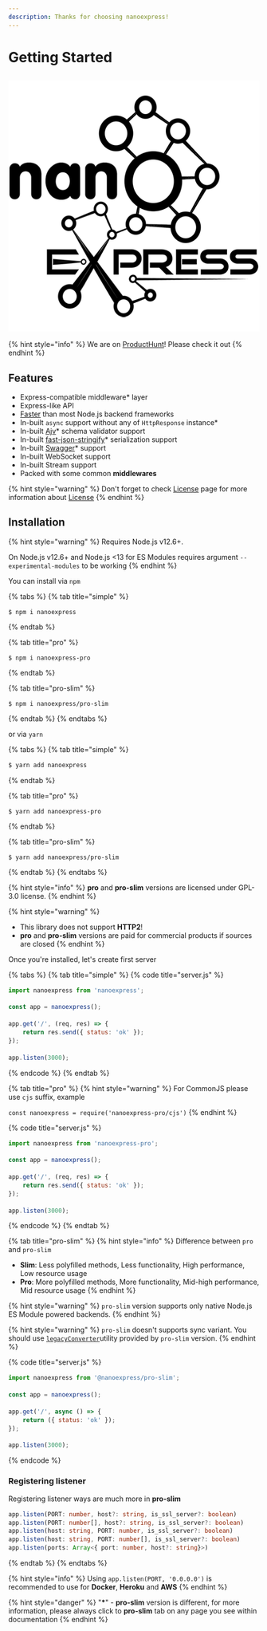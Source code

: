 ```yaml
---
description: Thanks for choosing nanoexpress!
---
```


# Getting Started

##  

![Nano-framework for Node.js powered by uWebSockets.js](.gitbook/assets/png-512-black.png)

{% hint style="info" %}
We are on [ProductHunt](https://www.producthunt.com/posts/nanoexpress)! Please check it out
{% endhint %}

## Features

* Express-compatible middleware\* layer
* Express-like API
* [Faster](https://github.com/the-benchmarker/web-frameworks#results) than most Node.js backend frameworks
* In-built `async` support without any of `HttpResponse` instance\*
* In-built [Ajv](https://ajv.js.org)\* schema validator support
* In-built [fast-json-stringify](https://github.com/fastify/fast-json-stringify)\* serialization support
* In-built [Swagger](https://swagger.io)\* support
* In-built WebSocket support
* In-built Stream support
* Packed with some common **middlewares**

{% hint style="warning" %}
Don't forget to check [License](license.md) page for more information about [License](license.md)
{% endhint %}

## Installation

{% hint style="warning" %}
Requires Node.js v12.6+.

On Node.js v12.6+ and Node.js &lt;13 for ES Modules requires argument `--experimental-modules` to be working
{% endhint %}

You can install via `npm`

{% tabs %}
{% tab title="simple" %}
```
$ npm i nanoexpress
```
{% endtab %}

{% tab title="pro" %}
```
$ npm i nanoexpress-pro
```
{% endtab %}

{% tab title="pro-slim" %}
```
$ npm i nanoexpress/pro-slim
```
{% endtab %}
{% endtabs %}

or via `yarn`

{% tabs %}
{% tab title="simple" %}
```bash
$ yarn add nanoexpress
```
{% endtab %}

{% tab title="pro" %}
```
$ yarn add nanoexpress-pro
```
{% endtab %}

{% tab title="pro-slim" %}
```
$ yarn add nanoexpress/pro-slim
```
{% endtab %}
{% endtabs %}

{% hint style="info" %}
**pro** and **pro-slim** versions are licensed under GPL-3.0 license. 
{% endhint %}

{% hint style="warning" %}
* This library does not support **HTTP2**!
* **pro** and **pro-slim** versions are paid for commercial products if sources are closed
{% endhint %}

Once you're installed, let's create first server

{% tabs %}
{% tab title="simple" %}
{% code title="server.js" %}
```javascript
import nanoexpress from 'nanoexpress';

const app = nanoexpress();

app.get('/', (req, res) => {
    return res.send({ status: 'ok' });
});

app.listen(3000);
```
{% endcode %}
{% endtab %}

{% tab title="pro" %}
{% hint style="warning" %}
For CommonJS please use `cjs` suffix, example

`const nanoexpress = require('nanoexpress-pro/cjs')`
{% endhint %}

{% code title="server.js" %}
```javascript
import nanoexpress from 'nanoexpress-pro';

const app = nanoexpress();

app.get('/', (req, res) => {
    return res.send({ status: 'ok' });
});

app.listen(3000);
```
{% endcode %}
{% endtab %}

{% tab title="pro-slim" %}
{% hint style="info" %}
Difference between `pro` and `pro-slim`

* **Slim**: Less polyfilled methods, Less functionality, High performance, Low resource usage
* **Pro**: More polyfilled methods, More functionality, Mid-high performance, Mid resource usage
{% endhint %}

{% hint style="warning" %}
 `pro-slim` version supports only native Node.js ES Module powered backends. 
{% endhint %}

{% hint style="warning" %}
`pro-slim` doesn't supports sync variant. You should use [`legacyConverter`](https://github.com/nanoexpress/pro-slim/blob/master/utils/legacy.js)utility provided by `pro-slim` version.
{% endhint %}

{% code title="server.js" %}
```javascript
import nanoexpress from '@nanoexpress/pro-slim';

const app = nanoexpress();

app.get('/', async () => {
    return ({ status: 'ok' });
});

app.listen(3000);
```
{% endcode %}

### Registering listener

Registering listener ways are much more in **pro-slim** 

```typescript
app.listen(PORT: number, host?: string, is_ssl_server?: boolean)
app.listen(PORT: number[], host?: string, is_ssl_server?: boolean)
app.listen(host: string, PORT: number, is_ssl_server?: boolean)
app.listen(host: string, PORT: number[], is_ssl_server?: boolean)
app.listen(ports: Array<{ port: number, host?: string}>)
```
{% endtab %}
{% endtabs %}

{% hint style="info" %}
Using `app.listen(PORT, '0.0.0.0')` is recommended to use for **Docker**, **Heroku** and **AWS**
{% endhint %}

{% hint style="danger" %}
"**\***" - **pro-slim** version is different, for more information, please always click to **pro-slim** tab on any page you see within documentation
{% endhint %}


